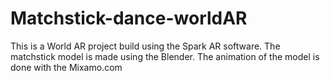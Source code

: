 # Matchstick-dance-worldAR
This is a World AR project build using the Spark AR software.
The matchstick model is made using the Blender.
The animation of the model is done with the Mixamo.com
